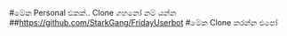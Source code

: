 #මේක Personal එකක්.. Clone ගහනෝ නම් යන්න
##https://github.com/StarkGang/FridayUserbot
#මේක Clone කරන්න එපෝ
